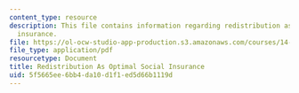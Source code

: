 ```yaml
---
content_type: resource
description: This file contains information regarding redistribution as optimal social
  insurance.
file: https://ol-ocw-studio-app-production.s3.amazonaws.com/courses/14-05-intermediate-macroeconomics-spring-2013/5f5665ee6bb4da10d1f1ed5d66b1119d_MIT14_05S13_LecNot_redistr.pdf
file_type: application/pdf
resourcetype: Document
title: Redistribution As Optimal Social Insurance
uid: 5f5665ee-6bb4-da10-d1f1-ed5d66b1119d
---
```


